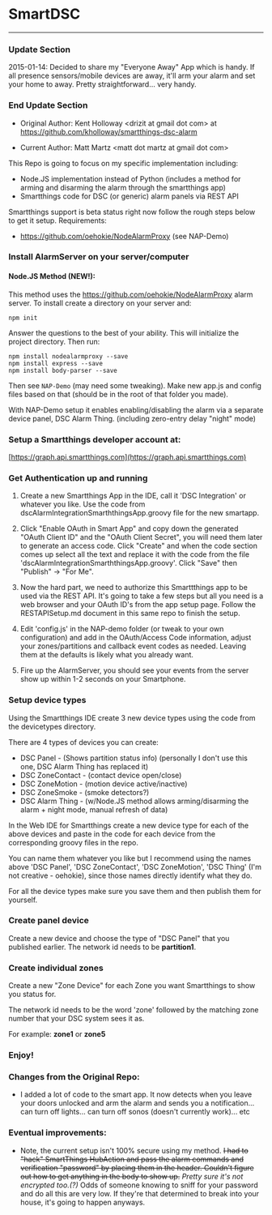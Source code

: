 SmartDSC
=====================
----
### Update Section

2015-01-14:  Decided to share my "Everyone Away" App which is handy.  If all presence sensors/mobile devices are away, it'll arm your alarm and set your home to away.  Pretty straightforward... very handy.

### End Update Section


* Original Author: Kent Holloway \<drizit at gmail dot com\> at https://github.com/kholloway/smartthings-dsc-alarm

* Current Author:  Matt Martz \<matt dot martz at gmail dot com\>

This Repo is going to focus on my specific implementation including:

* Node.JS implementation instead of Python (includes a method for arming and disarming the alarm through the smartthings app)
* Smartthings code for DSC (or generic) alarm panels via REST API

Smartthings support is beta status right now follow the rough steps below to get it setup.
Requirements:
  * https://github.com/oehokie/NodeAlarmProxy (see NAP-Demo)

### Install AlarmServer on your server/computer

#### Node.JS Method (NEW!):

This method uses the https://github.com/oehokie/NodeAlarmProxy alarm server.  To install create a directory on your server and:

    npm init

Answer the questions to the best of your ability.  This will initialize the project directory.  Then run:

    npm install nodealarmproxy --save
    npm install express --save
    npm install body-parser --save

Then see `NAP-Demo` (may need some tweaking).  Make new app.js and config files based on that (should be in the root of that folder you made).

With NAP-Demo setup it enables enabling/disabling the alarm via a separate device panel, DSC Alarm Thing. (including zero-entry delay "night" mode)

### Setup a Smartthings developer account at:

 [https://graph.api.smartthings.com](https://graph.api.smartthings.com)

### Get Authentication up and running

1. Create a new Smartthings App in the IDE, call it 'DSC Integration' or whatever you like. Use the code from dscAlarmIntegrationSmarththingsApp.groovy file for the new smartapp.

2. Click "Enable OAuth in Smart App" and copy down the generated "OAuth Client ID" and the "OAuth Client Secret", you will need them later to generate an access code.
   Click "Create" and when the code section comes up select all the text and replace it with the code from the file 'dscAlarmIntegrationSmarththingsApp.groovy'.
   Click "Save" then "Publish" -> "For Me".

2. Now the hard part, we need to authorize this Smarttthings app to be used via the REST API.
   It's going to take a few steps but all you need is a web browser and your OAuth ID's from the app setup page.
   Follow the RESTAPISetup.md document in this same repo to finish the setup.

3. Edit 'config.js' in the NAP-demo folder (or tweak to your own configuration) and add in the OAuth/Access Code information, adjust your zones/partitions and callback event codes as needed.
   Leaving them at the defaults is likely what you already want.

4. Fire up the AlarmServer, you should see your events from the server show up within 1-2 seconds on your Smartphone.

### Setup device types

Using the Smartthings IDE create 3 new device types using the code from the devicetypes directory.

There are 4 types of devices you can create:

* DSC Panel       - (Shows partition status info)  (personally I don't use this one, DSC Alarm Thing has replaced it)
* DSC ZoneContact - (contact device open/close)
* DSC ZoneMotion  - (motion device active/inactive)
* DSC ZoneSmoke - (smoke detectors?)
* DSC Alarm Thing - (w/Node.JS method allows arming/disarming the alarm + night mode, manual refresh of data)

In the Web IDE for Smartthings create a new device type for each of the above devices and paste in the code for each device from the corresponding groovy files in the repo.

You can name them whatever you like but I recommend using the names above 'DSC Panel', 'DSC ZoneContact', 'DSC ZoneMotion', 'DSC Thing' (I'm not creative - oehokie), since those names directly identify what they do.

For all the device types make sure you save them and then publish them for yourself.

### Create panel device

Create a new device and choose the type of "DSC Panel" that you published earlier. The network id needs to be **partition1**.

### Create individual zones
Create a new "Zone Device" for each Zone you want Smartthings to show you status for. 

The network id needs to be the word 'zone' followed by the matching zone number that your DSC system sees it as.

For example: **zone1** or **zone5**

### Enjoy!

### Changes from the Original Repo:

* I added a lot of code to the smart app.  It now detects when you leave your doors unlocked and arm the alarm and sends you a notification... can turn off lights... can turn off sonos (doesn't currently work)... etc

### Eventual improvements:

* Note, the current setup isn't 100% secure using my method.  ~~I had to "hack" SmartThings HubAction and pass the alarm commands and verification "password" by placing them in the header.  Couldn't figure out how to get anything in the body to show up.~~  *Pretty sure it's not encrypted too.(?)*  Odds of someone knowing to sniff for your password and do all this are very low.  If they're that determined to break into your house, it's going to happen anyways.